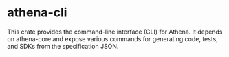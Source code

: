 # athena-cli

This crate provides the command-line interface (CLI) for Athena. It depends on athena-core and expose various commands for generating code, tests, and SDKs from the specification JSON.